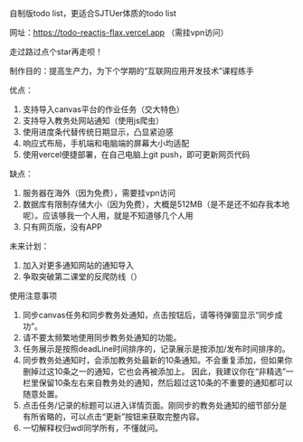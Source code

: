 自制版todo list，更适合SJTUer体质的todo list

网址：https://todo-reactjs-flax.vercel.app
（需挂vpn访问）

走过路过点个star再走呗！

制作目的：提高生产力，为下个学期的“互联网应用开发技术”课程练手

优点：
1. 支持导入canvas平台的作业任务（交大特色）
2. 支持导入教务处网站通知（使用js爬虫）
3. 使用进度条代替传统日期显示，凸显紧迫感
4. 响应式布局，手机端和电脑端的屏幕大小均适配
5. 使用vercel便捷部署，在自己电脑上git push，即可更新网页代码

缺点：
1. 服务器在海外（因为免费），需要挂vpn访问
2. 数据库有限制存储大小（因为免费），大概是512MB（是不是还不如存我本地呢）。应该够我一个人用，就是不知道够几个人用
3. 只有网页版，没有APP

未来计划：
1. 加入对更多通知网站的通知导入
2. 争取突破第二课堂的反爬防线（）

使用注意事项
1. 同步canvas任务和同步教务处通知，点击按钮后，请等待弹窗显示“同步成功”。
2. 请不要太频繁地使用同步教务处通知的功能。
3. 任务展示是按照deadLine时间排序的，记录展示是按添加/发布时间排序的。
4. 同步教务处通知时，会添加教务处最新的10条通知。不会重复添加，但如果你删掉过这10条之一的通知，它也会再被添加上。 因此，我建议你在“非精选”一栏里保留10条左右来自教务处的通知，然后超过这10条的不重要的通知都可以随意处置。
5. 点击任务/记录的标题可以进入详情页面。刚同步的教务处通知的细节部分是有所省略的，可以点击“更新”按钮来获取完整内容。
6. 一切解释权归wdl同学所有，不懂就问。
